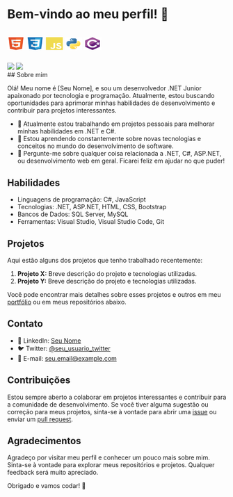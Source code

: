 <!--
**JoaoVitorAguiar/JoaoVitorAguiar** is a ✨ _special_ ✨ repository because its `README.md` (this file) appears on your GitHub profile.

Here are some ideas to get you started:

- 🔭 I’m currently working on ...
- 🌱 I’m currently learning ...
- 👯 I’m looking to collaborate on ...
- 🤔 I’m looking for help with ...
- 💬 Ask me about ...
- 📫 How to reach me: ...
- 😄 Pronouns: ...
- ⚡ Fun fact: ...
-->
# Bem-vindo ao meu perfil! 👋
<div style="display: inline_block"><br>
  <img align="center" alt="Joao-Ts" height="30" width="40" src="https://raw.githubusercontent.com/devicons/devicon/master/icons/html5/html5-original.svg">
  <img align="center" alt="Joao-CSS" height="30" width="40" src="https://raw.githubusercontent.com/devicons/devicon/master/icons/css3/css3-original.svg">
  <img align="center" alt="Joao-Js" height="30" width="40" src="https://raw.githubusercontent.com/devicons/devicon/master/icons/javascript/javascript-plain.svg">
  <img align="center" alt="Joao-Python" height="30" width="40" src="https://raw.githubusercontent.com/devicons/devicon/master/icons/python/python-original.svg">
  <img align="center" alt="Joao-Csharp" height="30" width="40" src="https://raw.githubusercontent.com/devicons/devicon/master/icons/csharp/csharp-original.svg">
</div>
  
  ##
 
<div> 
  <a href = "mailto:contatorafaballerini@gmail.com"><img src="https://img.shields.io/badge/-Gmail-%23333?style=for-the-badge&logo=gmail&logoColor=white" target="_blank"></a>
  <a href="https://www.linkedin.com/in/rafaella-ballerini-45875016a" target="_blank"><img src="https://img.shields.io/badge/-LinkedIn-%230077B5?style=for-the-badge&logo=linkedin&logoColor=white" target="_blank"></a> 
  
</div>
## Sobre mim

Olá! Meu nome é [Seu Nome], e sou um desenvolvedor .NET Junior apaixonado por tecnologia e programação. Atualmente, estou buscando oportunidades para aprimorar minhas habilidades de desenvolvimento e contribuir para projetos interessantes.

- 🔭 Atualmente estou trabalhando em projetos pessoais para melhorar minhas habilidades em .NET e C#.
- 🌱 Estou aprendendo constantemente sobre novas tecnologias e conceitos no mundo do desenvolvimento de software.
- 💬 Pergunte-me sobre qualquer coisa relacionada a .NET, C#, ASP.NET, ou desenvolvimento web em geral. Ficarei feliz em ajudar no que puder!

## Habilidades

- Linguagens de programação: C#, JavaScript
- Tecnologias: .NET, ASP.NET, HTML, CSS, Bootstrap
- Bancos de Dados: SQL Server, MySQL
- Ferramentas: Visual Studio, Visual Studio Code, Git

## Projetos

Aqui estão alguns dos projetos que tenho trabalhado recentemente:

1. **Projeto X:** Breve descrição do projeto e tecnologias utilizadas.
2. **Projeto Y:** Breve descrição do projeto e tecnologias utilizadas.

Você pode encontrar mais detalhes sobre esses projetos e outros em meu [portfólio](https://seu-site-de-portfolio.com) ou em meus repositórios abaixo.

## Contato

- 💼 LinkedIn: [Seu Nome](https://www.linkedin.com/in/seu-nome/)
- 🐦 Twitter: [@seu_usuario_twitter](https://twitter.com/seu_usuario_twitter)
- 📧 E-mail: seu.email@example.com

## Contribuições

Estou sempre aberto a colaborar em projetos interessantes e contribuir para a comunidade de desenvolvimento. Se você tiver alguma sugestão ou correção para meus projetos, sinta-se à vontade para abrir uma [issue](https://github.com/seu-usuario/repositorio/issues) ou enviar um [pull request](https://github.com/seu-usuario/repositorio/pulls).

## Agradecimentos

Agradeço por visitar meu perfil e conhecer um pouco mais sobre mim. Sinta-se à vontade para explorar meus repositórios e projetos. Qualquer feedback será muito apreciado.

Obrigado e vamos codar! 🚀
